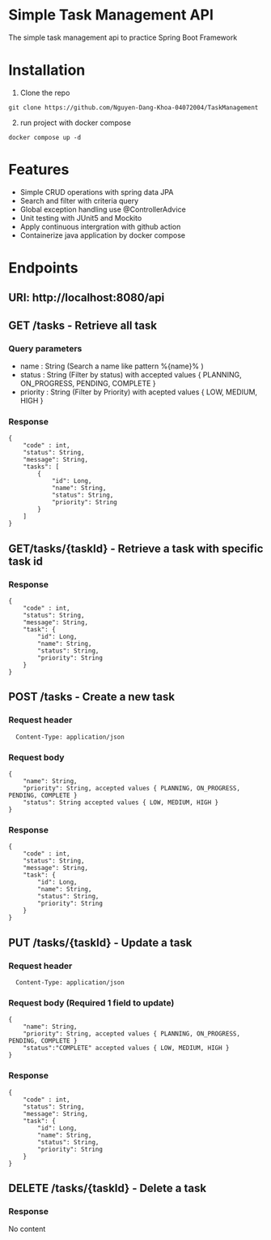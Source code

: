 # Simple Task Management API
The simple task management api to practice Spring Boot Framework

# Installation
1. Clone the repo
```
git clone https://github.com/Nguyen-Dang-Khoa-04072004/TaskManagement
```
2. run project with docker compose
```
docker compose up -d
```
# Features
- Simple CRUD operations with spring data JPA
- Search and filter with criteria query 
- Global exception handling use @ControllerAdvice
- Unit testing with JUnit5 and Mockito
- Apply continuous intergration with github action
- Containerize java application by docker compose
# Endpoints
## URI: http://localhost:8080/api
## GET /tasks - Retrieve all task
### Query parameters
- name : String (Search a name like pattern %{name}% )
- status : String (Filter by status) with accepted values { PLANNING, ON_PROGRESS, PENDING, COMPLETE } 
- priority : String (Filter by Priority) with acepted values { LOW, MEDIUM, HIGH }
### Response 
```
{
    "code" : int,
    "status": String,
    "message": String,
    "tasks": [
        {
            "id": Long,
            "name": String,
            "status": String,
            "priority": String
        }
    ]
}
```
## GET/tasks/{taskId} - Retrieve a task with specific task id
### Response
```
{
    "code" : int,
    "status": String,
    "message": String,
    "task": {
        "id": Long,
        "name": String,
        "status": String,
        "priority": String
    }
}
```
## POST /tasks - Create a new task
### Request header
```
  Content-Type: application/json
```
### Request body
```
{
    "name": String,
    "priority": String, accepted values { PLANNING, ON_PROGRESS, PENDING, COMPLETE }
    "status": String accepted values { LOW, MEDIUM, HIGH }
}
```
### Response
```
{
    "code" : int,
    "status": String,
    "message": String,
    "task": {
        "id": Long,
        "name": String,
        "status": String,
        "priority": String
    }
}
```
## PUT /tasks/{taskId} - Update a task
### Request header
```
  Content-Type: application/json
```
### Request body (Required 1 field to update)
```
{
    "name": String, 
    "priority": String, accepted values { PLANNING, ON_PROGRESS, PENDING, COMPLETE } 
    "status":"COMPLETE" accepted values { LOW, MEDIUM, HIGH } 
}
```
### Response
```
{
    "code" : int,
    "status": String,
    "message": String,
    "task": {
        "id": Long,
        "name": String,
        "status": String,
        "priority": String
    }
}
```

## DELETE /tasks/{taskId} - Delete a task
### Response
No content
